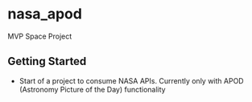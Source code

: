 # nasa_apod

MVP Space Project

## Getting Started

- Start of a project to consume NASA APIs. Currently only with APOD (Astronomy Picture of the Day) functionality
